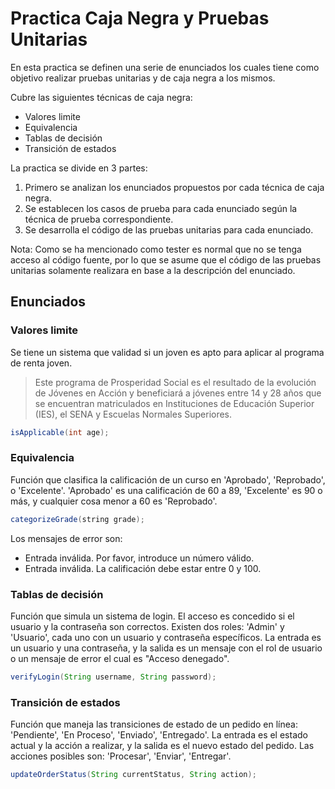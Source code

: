 # Practica Caja Negra y Pruebas Unitarias

En esta practica se definen una serie de enunciados los cuales tiene
como objetivo realizar pruebas unitarias y de caja negra a los mismos.

Cubre las siguientes técnicas de caja negra:
* Valores limite
* Equivalencia
* Tablas de decisión
* Transición de estados

La practica se divide en 3 partes:
1. Primero se analizan los enunciados propuestos por cada técnica de caja negra.
2. Se establecen los casos de prueba para cada enunciado según la técnica de prueba correspondiente.
3. Se desarrolla el código de las pruebas unitarias para cada enunciado.

Nota: Como se ha mencionado como tester es normal que no se tenga acceso al código fuente, por lo que se asume que el código de las pruebas unitarias solamente realizara en base a la descripción del enunciado.

## Enunciados

### Valores limite

Se tiene un sistema que validad si un joven es apto para aplicar al programa de renta joven.
> Este programa de Prosperidad Social es el resultado de la evolución de Jóvenes en Acción y beneficiará a jóvenes entre 14 y 28 años que se encuentran matriculados en Instituciones de Educación Superior (IES), el SENA y Escuelas Normales Superiores.

```java
isApplicable(int age);
```

### Equivalencia

Función que clasifica la calificación de un curso en 'Aprobado', 'Reprobado', o 'Excelente'. 'Aprobado' es una calificación de 60 a 89, 'Excelente' es 90 o más, y cualquier cosa menor a 60 es 'Reprobado'.
```java
categorizeGrade(string grade);
```
Los mensajes de error son:
* Entrada inválida. Por favor, introduce un número válido.
* Entrada inválida. La calificación debe estar entre 0 y 100.

### Tablas de decisión

Función que simula un sistema de login. El acceso es concedido si el usuario y la contraseña son correctos. Existen dos roles: 'Admin' y 'Usuario', cada uno con un usuario y contraseña específicos.
La entrada es un usuario y una contraseña, y la salida es un mensaje con el rol de usuario o un mensaje de error el cual es "Acceso denegado".
```java
verifyLogin(String username, String password);
```

### Transición de estados

Función que maneja las transiciones de estado de un pedido en línea: 'Pendiente', 'En Proceso', 'Enviado', 'Entregado'.
La entrada es el estado actual y la acción a realizar, y la salida es el nuevo estado del pedido.
Las acciones posibles son: 'Procesar', 'Enviar', 'Entregar'.
```java
updateOrderStatus(String currentStatus, String action);
```
